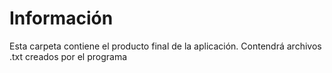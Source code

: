 # Información
Esta carpeta contiene el producto final de la aplicación. Contendrá archivos .txt creados por el programa